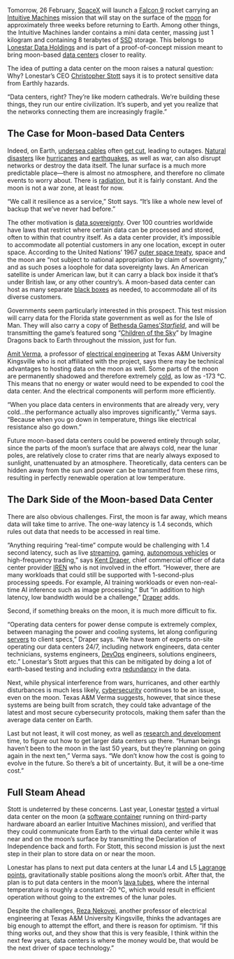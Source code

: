 Tomorrow, 26 February, [SpaceX](https://www.spacex.com/) will launch a [Falcon 9](https://spectrum.ieee.org/spacex-aims-for-first-reusable-rocket-landing-test) rocket carrying an [Intuitive Machines](https://www.intuitivemachines.com/) mission that will stay on the surface of the [moon](https://spectrum.ieee.org/tag/moon) for approximately three weeks before returning to Earth. Among other things, the Intuitive Machines lander contains a mini data center, massing just 1 kilogram and containing 8 terabytes of [SSD](https://spectrum.ieee.org/tag/ssd) storage. This belongs to [Lonestar Data Holdings](https://www.lonestarlunar.com/) and is part of a proof-of-concept mission meant to bring moon-based [data centers](https://spectrum.ieee.org/tag/data-centers) closer to reality.

The idea of putting a data center on the moon raises a natural question: Why? Lonestar’s CEO [Christopher Stott](https://www.linkedin.com/in/chris-stott-aa0820/) says it is to protect sensitive data from Earthly hazards.

“Data centers, right? They’re like modern cathedrals. We’re building these things, they run our entire civilization. It’s superb, and yet you realize that the networks connecting them are increasingly fragile.”

## The Case for Moon-based Data Centers

Indeed, on Earth, [undersea cables](https://spectrum.ieee.org/tag/undersea-cables) often [get cut](https://spectrum.ieee.org/undersea-internet-cables-protection-tech), leading to outages. [Natural disasters](https://spectrum.ieee.org/tag/natural-disasters) like [hurricanes](https://spectrum.ieee.org/tag/hurricanes) and [earthquakes](https://spectrum.ieee.org/tag/earthquakes), as well as war, can also disrupt networks or destroy the data itself. The lunar surface is a much more predictable place—there is almost no atmosphere, and therefore no climate events to worry about. There is [radiation](https://spectrum.ieee.org/tag/radiation), but it is fairly constant. And the moon is not a war zone, at least for now.

“We call it resilience as a service,” Stott says. “It’s like a whole new level of backup that we’ve never had before.”

The other motivation is [data sovereignty](https://en.wikipedia.org/wiki/Data_sovereignty). Over 100 countries worldwide have laws that restrict where certain data can be processed and stored, often to within that country itself. As a data center provider, it’s impossible to accommodate all potential customers in any one location, except in outer space. According to the United Nations’ 1967 [outer space treaty](https://www.unoosa.org/oosa/en/ourwork/spacelaw/treaties/introouterspacetreaty.html), space and the moon are “not subject to national appropriation by claim of sovereignty,” and as such poses a loophole for data sovereignty laws. An American satellite is under American law, but it can carry a black box inside it that’s under British law, or any other country’s. A moon-based data center can host as many separate [black boxes](https://spectrum.ieee.org/tag/black-boxes) as needed, to accommodate all of its diverse customers.

Governments seem particularly interested in this prospect. This test mission will carry data for the Florida state government as well as for the Isle of Man. They will also carry a copy of [Bethesda Games’](https://bethesda.net/en/game/starfield)_[Starfield](https://bethesda.net/en/game/starfield)_, and will be transmitting the game’s featured song “[Children of the Sky](https://www.youtube.com/watch?v=zHfIkyLh-Ew)” by Imagine Dragons back to Earth throughout the mission, just for fun.

[Amit Verma](https://www.tamuk.edu/engineering/departments/eecs/faculty-and-staff/amit-verma.html), a professor of [electrical engineering](https://spectrum.ieee.org/tag/electrical-engineering) at Texas A&M University Kingsville who is not affiliated with the project, says there may be technical advantages to hosting data on the moon as well. Some parts of the moon are permanently shadowed and therefore extremely [cold](https://science.nasa.gov/moon/facts/), as low as -173 °C. This means that no energy or water would need to be expended to cool the data center. And the electrical components will perform more efficiently.

“When you place data centers in environments that are already very, very cold...the performance actually also improves significantly,” Verma says. “Because when you go down in temperature, things like electrical resistance also go down.”

Future moon-based data centers could be powered entirely through solar, since the parts of the moon’s surface that are always cold, near the lunar poles, are relatively close to crater rims that are nearly always exposed to sunlight, unattenuated by an atmosphere. Theoretically, data centers can be hidden away from the sun and power can be transmitted from these rims, resulting in perfectly renewable operation at low temperature.

## The Dark Side of the Moon-based Data Center

There are also obvious challenges. First, the moon is far away, which means data will take time to arrive. The one-way latency is 1.4 seconds, which rules out data that needs to be accessed in real time.

“Anything requiring “real-time” compute would be challenging with 1.4 second latency, such as live [streaming](https://spectrum.ieee.org/tag/streaming), gaming, [autonomous vehicles](https://spectrum.ieee.org/tag/autonomous-vehicles) or high-frequency trading,” says [Kent Draper](https://iren.com/leadership-team), chief commercial officer of data center provider [IREN](https://iren.com/) who is not involved in the effort. “However, there are many workloads that could still be supported with 1-second-plus processing speeds. For example, AI training workloads or even non-real-time AI inference such as image processing.” But “in addition to high latency, low bandwidth would be a challenge,” [Draper](https://spectrum.ieee.org/tag/draper) adds.

Second, if something breaks on the moon, it is much more difficult to fix.

“Operating data centers for power dense compute is extremely complex, between managing the power and cooling systems, let along configuring [servers](https://spectrum.ieee.org/tag/servers) to client specs,” Draper says. “We have team of experts on-site operating our data centers 24/7, including network engineers, data center technicians, systems engineers, [DevOps](https://spectrum.ieee.org/tag/devops) engineers, solutions engineers, etc.” Lonestar’s Stott argues that this can be mitigated by doing a lot of earth-based testing and including extra [redundancy](https://spectrum.ieee.org/tag/redundancy) in the data.

Next, while physical interference from wars, hurricanes, and other earthly disturbances is much less likely, [cybersecurity](https://spectrum.ieee.org/tag/cybersecurity) continues to be an issue, even on the moon. Texas A&M Verma suggests, however, that since these systems are being built from scratch, they could take advantage of the latest and most secure cybersecurity protocols, making them safer than the average data center on Earth.

Last but not least, it will cost money, as well as [research and development](https://spectrum.ieee.org/tag/research-and-development) time, to figure out how to get larger data centers up there. “Human beings haven’t been to the moon in the last 50 years, but they’re planning on going again in the next ten,” Verma says. “We don’t know how the cost is going to evolve in the future. So there’s a bit of uncertainty. But, it will be a one-time cost.”

## Full Steam Ahead

Stott is undeterred by these concerns. Last year, Lonestar [tested](https://www.lonestarlunar.com/press-release/lonestar-lands-on-the-moon) a virtual data center on the moon (a [software container](https://spectrum.ieee.org/raspberry-pi-cluster-computer) running on third-party hardware aboard an earlier Intuitive Machines mission), and verified that they could communicate from Earth to the virtual data center while it was near and on the moon’s surface by transmitting the Declaration of Independence back and forth. For Stott, this second mission is just the next step in their plan to store data on or near the moon.

Lonestar has plans to next put data centers at the lunar L4 and L5 [Lagrange points](http://hyperphysics.phy-astr.gsu.edu/hbase/Mechanics/lagpt.html), gravitationally stable positions along the moon’s orbit. After that, the plan is to put data centers in the moon’s [lava tubes](https://en.wikipedia.org/wiki/Lunar_lava_tube), where the internal temperature is roughly a constant -20 °C, which would result in efficient operation without going to the extremes of the lunar poles.

Despite the challenges, [Reza Nekovei](https://www.tamuk.edu/engineering/departments/eecs/faculty-and-staff/reza-nekovei.html), another professor of electrical engineering at Texas A&M University Kingsville, thinks the advantages are big enough to attempt the effort, and there is reason for optimism. “If this thing works out, and they show that this is very feasible, I think within the next few years, data centers is where the money would be, that would be the next driver of space technology.”